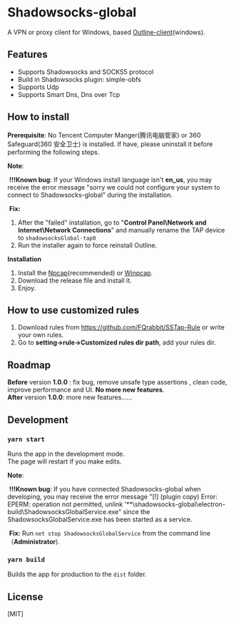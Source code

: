# Shadowsocks-global

A VPN or proxy client for Windows, based [Outline-client](https://github.com/Jigsaw-Code/outline-client)(windows).

## Features

- Supports Shadowsocks and SOCKS5 protocol
- Build in Shadowsocks plugin: simple-obfs
- Supports Udp
- Supports Smart Dns, Dns over Tcp

## How to install

**Prerequisite**: No Tencent Computer Manger(腾讯电脑管家) or 360 Safeguard(360 安全卫士) is installed. If have, please uninstall it before performing the following steps.

**Note**:

​	**!!!Known bug**: If your Windows install language isn't **en_us**, you may receive the error message "sorry we could not configure your system to connect to Shadowsocks-global" during the installation.

​	**Fix:**

1. After the "failed" installation, go to "**Control Panel\Network and Internet\Network Connections**" and manually rename the TAP device to `shadowsocksGlobal-tap0`
2. Run the installer again to force reinstall Outline.

**Installation**           

1. Install the [Npcap](https://nmap.org/npcap/)(recommended) or  [Winpcap](https://www.winpcap.org/). 
2. Download the release file and install it. 
3. Enjoy.
## How to use customized rules

1. Download rules from https://github.com/FQrabbit/SSTap-Rule or write your own rules.
2. Go to **setting->rule->Customized rules dir path**, add your rules dir.


## Roadmap
**Before** version **1.0.0** : fix bug, remove unsafe type assertions , clean code, improve performance and UI. **No more new features**.<br />**After** version **1.0.0**:  more new features......

## Development

### `yarn start`

Runs the app in the development mode.<br />The page will restart if you make edits.<br />

**Note**:

​	**!!!Known bug**: If you have connected Shadowsocks-global  when developing, you may receive the error message "[!] (plugin copy) Error: EPERM: operation not permitted, unlink '**\shadowsocks-global\electron-build\ShadowsocksGlobalService.exe" since the ShadowsocksGlobalService.exe has been started as a service.

​	**Fix:** Run `net stop ShadowsocksGlobalService`  from the command line（**Administrator**).


### `yarn build`

Builds the app for production to the `dist` folder.<br />

## License

[MIT]